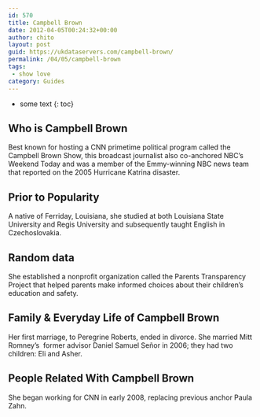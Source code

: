 ```yaml
---
id: 570
title: Campbell Brown
date: 2012-04-05T00:24:32+00:00
author: chito
layout: post
guid: https://ukdataservers.com/campbell-brown/
permalink: /04/05/campbell-brown
tags:
 - show love
category: Guides
---
```


* some text
{: toc}


## Who is  Campbell Brown
                  
                  
                  
Best known for hosting a CNN primetime political program called the Campbell Brown Show, this broadcast journalist also co-anchored NBC&#8217;s Weekend Today and was a member of the Emmy-winning NBC news team that reported on the 2005 Hurricane Katrina disaster.
                  
                
                
                
## Prior to Popularity 
                  
                  
                  
A native of Ferriday, Louisiana, she studied at both Louisiana State University and Regis University and subsequently taught English in Czechoslovakia.
                  
                
                
                
## Random data 
                  
                  
                  
She established a nonprofit organization called the Parents Transparency Project that helped parents make informed choices about their children&#8217;s education and safety.
                  
                
                
                
## Family & Everyday Life of Campbell Brown
                  
                  
                  
Her first marriage, to Peregrine Roberts, ended in divorce. She married Mitt Romney&#8217;s  former advisor Daniel Samuel Señor in 2006; they had two children: Eli and Asher.
                  
                
                
                
## People Related With  Campbell Brown
                  
                  
                  
She began working for CNN in early 2008, replacing previous anchor Paula Zahn.
                  
                
              
            
          
          
          
    
    
  
